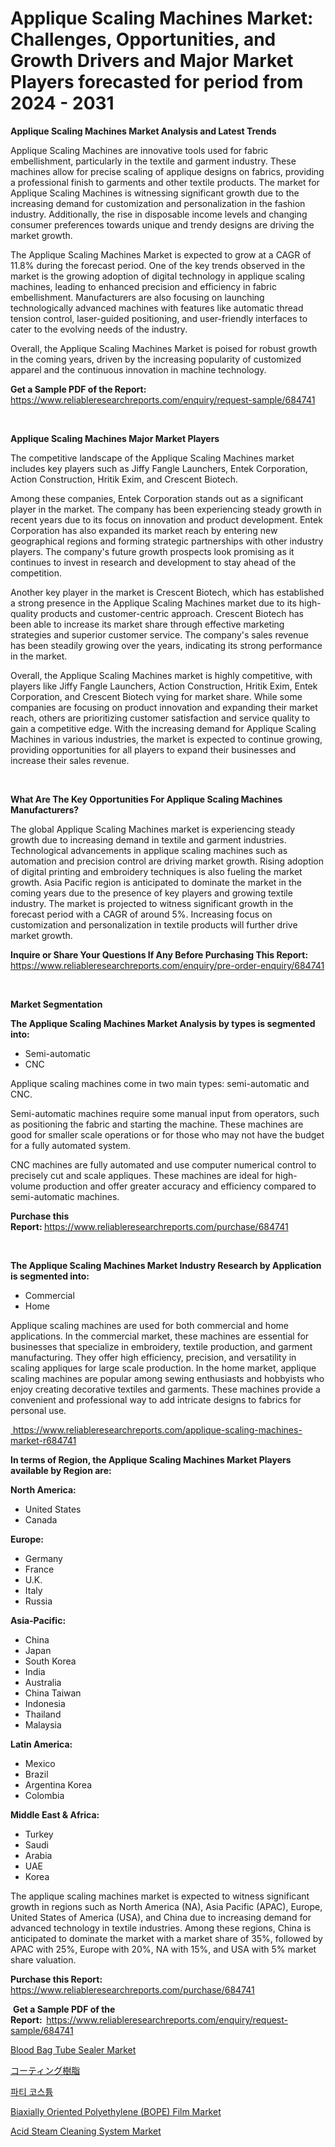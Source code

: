 <p><h1>Applique Scaling Machines Market: Challenges, Opportunities, and Growth Drivers and Major Market Players forecasted for period from 2024 - 2031</h1></p><p><strong>Applique Scaling Machines Market Analysis and Latest Trends</strong></p>
<p><p>Applique Scaling Machines are innovative tools used for fabric embellishment, particularly in the textile and garment industry. These machines allow for precise scaling of applique designs on fabrics, providing a professional finish to garments and other textile products. The market for Applique Scaling Machines is witnessing significant growth due to the increasing demand for customization and personalization in the fashion industry. Additionally, the rise in disposable income levels and changing consumer preferences towards unique and trendy designs are driving the market growth.</p><p>The Applique Scaling Machines Market is expected to grow at a CAGR of 11.8% during the forecast period. One of the key trends observed in the market is the growing adoption of digital technology in applique scaling machines, leading to enhanced precision and efficiency in fabric embellishment. Manufacturers are also focusing on launching technologically advanced machines with features like automatic thread tension control, laser-guided positioning, and user-friendly interfaces to cater to the evolving needs of the industry.</p><p>Overall, the Applique Scaling Machines Market is poised for robust growth in the coming years, driven by the increasing popularity of customized apparel and the continuous innovation in machine technology.</p></p>
<p><strong>Get a Sample PDF of the Report:&nbsp;</strong> <a href="https://www.reliableresearchreports.com/enquiry/request-sample/684741">https://www.reliableresearchreports.com/enquiry/request-sample/684741</a></p>
<p>&nbsp;</p>
<p><strong>Applique Scaling Machines Major Market Players</strong></p>
<p><p>The competitive landscape of the Applique Scaling Machines market includes key players such as Jiffy Fangle Launchers, Entek Corporation, Action Construction, Hritik Exim, and Crescent Biotech. </p><p>Among these companies, Entek Corporation stands out as a significant player in the market. The company has been experiencing steady growth in recent years due to its focus on innovation and product development. Entek Corporation has also expanded its market reach by entering new geographical regions and forming strategic partnerships with other industry players. The company's future growth prospects look promising as it continues to invest in research and development to stay ahead of the competition.</p><p>Another key player in the market is Crescent Biotech, which has established a strong presence in the Applique Scaling Machines market due to its high-quality products and customer-centric approach. Crescent Biotech has been able to increase its market share through effective marketing strategies and superior customer service. The company's sales revenue has been steadily growing over the years, indicating its strong performance in the market.</p><p>Overall, the Applique Scaling Machines market is highly competitive, with players like Jiffy Fangle Launchers, Action Construction, Hritik Exim, Entek Corporation, and Crescent Biotech vying for market share. While some companies are focusing on product innovation and expanding their market reach, others are prioritizing customer satisfaction and service quality to gain a competitive edge. With the increasing demand for Applique Scaling Machines in various industries, the market is expected to continue growing, providing opportunities for all players to expand their businesses and increase their sales revenue.</p></p>
<p>&nbsp;</p>
<p><strong>What Are The Key Opportunities For Applique Scaling Machines Manufacturers?</strong></p>
<p><p>The global Applique Scaling Machines market is experiencing steady growth due to increasing demand in textile and garment industries. Technological advancements in applique scaling machines such as automation and precision control are driving market growth. Rising adoption of digital printing and embroidery techniques is also fueling the market growth. Asia Pacific region is anticipated to dominate the market in the coming years due to the presence of key players and growing textile industry. The market is projected to witness significant growth in the forecast period with a CAGR of around 5%. Increasing focus on customization and personalization in textile products will further drive market growth.</p></p>
<p><strong>Inquire or Share Your Questions If Any Before Purchasing This Report:</strong> <a href="https://www.reliableresearchreports.com/enquiry/pre-order-enquiry/684741">https://www.reliableresearchreports.com/enquiry/pre-order-enquiry/684741</a></p>
<p>&nbsp;</p>
<p><strong>Market Segmentation</strong></p>
<p><strong>The Applique Scaling Machines Market Analysis by types is segmented into:</strong></p>
<p><ul><li>Semi-automatic</li><li>CNC</li></ul></p>
<p><p>Applique scaling machines come in two main types: semi-automatic and CNC. </p><p>Semi-automatic machines require some manual input from operators, such as positioning the fabric and starting the machine. These machines are good for smaller scale operations or for those who may not have the budget for a fully automated system. </p><p>CNC machines are fully automated and use computer numerical control to precisely cut and scale appliques. These machines are ideal for high-volume production and offer greater accuracy and efficiency compared to semi-automatic machines.</p></p>
<p><strong>Purchase this Report:&nbsp;</strong><a href="https://www.reliableresearchreports.com/purchase/684741">https://www.reliableresearchreports.com/purchase/684741</a></p>
<p>&nbsp;</p>
<p><strong>The Applique Scaling Machines Market Industry Research by Application is segmented into:</strong></p>
<p><ul><li>Commercial</li><li>Home</li></ul></p>
<p><p>Applique scaling machines are used for both commercial and home applications. In the commercial market, these machines are essential for businesses that specialize in embroidery, textile production, and garment manufacturing. They offer high efficiency, precision, and versatility in scaling appliques for large scale production. In the home market, applique scaling machines are popular among sewing enthusiasts and hobbyists who enjoy creating decorative textiles and garments. These machines provide a convenient and professional way to add intricate designs to fabrics for personal use.</p></p>
<p><a href="https://www.reliableresearchreports.com/applique-scaling-machines-market-r684741">&nbsp;https://www.reliableresearchreports.com/applique-scaling-machines-market-r684741</a></p>
<p><strong>In terms of Region, the Applique Scaling Machines Market Players available by Region are:</strong></p>
<p>
    <p> <strong> North America: </strong>
        <ul>
            <li>United States</li>
            <li>Canada</li>
        </ul>
        </p> 
    <p> <strong> Europe: </strong>
        <ul>
            <li>Germany</li>
            <li>France</li>
            <li>U.K.</li>
            <li>Italy</li>
            <li>Russia</li>
        </ul>
        </p> 
    <p> <strong> Asia-Pacific: </strong>
        <ul>
            <li>China</li>
            <li>Japan</li>
            <li>South Korea</li>
            <li>India</li>
            <li>Australia</li>
            <li>China Taiwan</li>
            <li>Indonesia</li>
            <li>Thailand</li>
            <li>Malaysia</li>
        </ul>
        </p> 
    <p> <strong> Latin America: </strong>
        <ul>
            <li>Mexico</li>
            <li>Brazil</li>
            <li>Argentina Korea</li>
            <li>Colombia</li>
        </ul>
        </p> 
    <p> <strong> Middle East & Africa: </strong>
        <ul>
            <li>Turkey</li>
            <li>Saudi</li>
            <li>Arabia</li>
            <li>UAE</li>
            <li>Korea</li>
        </ul>
    </p>
    </p>
<p><p>The applique scaling machines market is expected to witness significant growth in regions such as North America (NA), Asia Pacific (APAC), Europe, United States of America (USA), and China due to increasing demand for advanced technology in textile industries. Among these regions, China is anticipated to dominate the market with a market share of 35%, followed by APAC with 25%, Europe with 20%, NA with 15%, and USA with 5% market share valuation.</p></p>
<p><strong>Purchase this Report: </strong><a href="https://www.reliableresearchreports.com/purchase/684741">https://www.reliableresearchreports.com/purchase/684741</a></p>
<p>&nbsp;<strong>Get a Sample PDF of the Report:&nbsp;&nbsp;</strong><a href="https://www.reliableresearchreports.com/enquiry/request-sample/684741">https://www.reliableresearchreports.com/enquiry/request-sample/684741</a></p>
<p><strong></strong></p>
<p><p><a href="https://github.com/prosalinda88/Market-Research-Report-List-4/blob/main/blood-bag-tube-sealer-market.md">Blood Bag Tube Sealer Market</a></p><p><a href="https://github.com/zekaoe592392/Market-Research-Report-List-1/blob/main/512471735167.md">コーティング樹脂</a></p><p><a href="https://medium.com/@hermanokutneva7878567/%ED%8C%8C%ED%8B%B0-%EC%9D%98%EC%83%81-%EC%8B%9C%EC%9E%A5%EC%9D%80-%EC%8B%9C%EC%9E%A5-%EC%A0%90%EC%9C%A0%EC%9C%A8-%EC%8B%9C%EC%9E%A5-%EB%8F%99%ED%96%A5-%EB%B0%8F-%EC%8B%9C%EC%9E%A5-%EC%84%B1%EC%9E%A5%EC%97%90-%EA%B4%80%ED%95%9C-%EC%A0%95%EB%B3%B4%EB%A5%BC-%EC%A0%9C%EA%B3%B5%ED%95%A9%EB%8B%88%EB%8B%A4-24442326dc94">파티 코스튬</a></p><p><a href="https://issuu.com/reportprime-2/docs/biaxially-oriented-polyethylene-bope-film-market-s">Biaxially Oriented Polyethylene (BOPE) Film Market</a></p><p><a href="https://github.com/globismark/Market-Research-Report-List-3/blob/main/acid-steam-cleaning-system-market.md">Acid Steam Cleaning System Market</a></p></p>